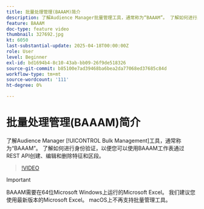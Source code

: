 ```yaml
---
title: 批量处理管理(BAAAM)简介
description: 了解Audience Manager批量管理工具，通常称为“BAAAM”。 了解如何进行身份验证，以便您可以使用BAAAM工作表通过REST API创建、编辑和删除特征和区段。
feature: BAAAM
doc-type: feature video
thumbnail: 327692.jpg
kt: 6050
last-substantial-update: 2025-04-18T00:00:00Z
role: User
level: Beginner
exl-id: bd1694b4-8c10-43ab-bb09-26f9de518326
source-git-commit: b85100e7ad39468ba6bea2da77068ed37685c84d
workflow-type: tm+mt
source-wordcount: '111'
ht-degree: 0%

---
```


# 批量处理管理(BAAAM)简介

了解Audience Manager [!UICONTROL Bulk Management]工具，通常称为“BAAAM”。 了解如何进行身份验证，以便您可以使用BAAAM工作表通过REST API创建、编辑和删除特征和区段。

>[!VIDEO](https://video.tv.adobe.com/v/327692/?quality=12&learn=on)

>[!IMPORTANT]
>
>BAAAM需要在64位Microsoft Windows上运行的Microsoft Excel。 我们建议您使用最新版本的Microsoft Excel。 macOS上不再支持批量管理工具。
